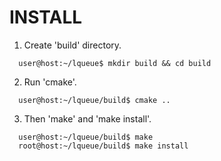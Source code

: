 INSTALL
=======

1) Create 'build' directory.

```
  user@host:~/lqueue$ mkdir build && cd build
```

2) Run 'cmake'.

```
  user@host:~/lqueue/build$ cmake ..
```

3) Then 'make' and 'make install'.

```
  user@host:~/lqueue/build$ make
  root@host:~/lqueue/build$ make install
```


